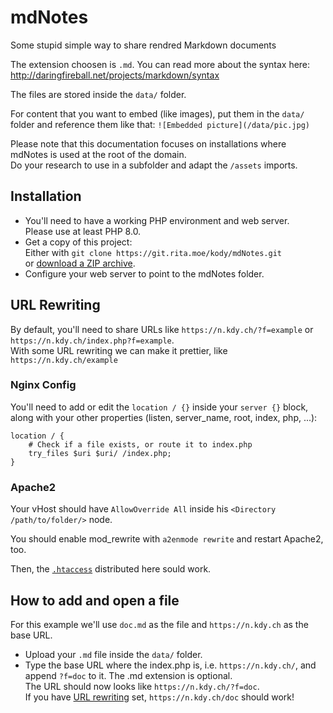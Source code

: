 # mdNotes
Some stupid simple way to share rendred Markdown documents

The extension choosen is `.md`. You can read more about the syntax here:
http://daringfireball.net/projects/markdown/syntax

The files are stored inside the `data/` folder.

For content that you want to embed (like images), put them in the `data/` folder
and reference them like that: `![Embedded picture](/data/pic.jpg)`

Please note that this documentation focuses on installations where mdNotes is
used at the root of the domain.  
Do your research to use in a subfolder and adapt the `/assets` imports.


## Installation
- You'll need to have a working PHP environment and web server.  
  Please use at least PHP 8.0.
- Get a copy of this project:  
  Either with `git clone https://git.rita.moe/kody/mdNotes.git`  
  or [download a ZIP archive](https://git.rita.moe/kody/mdNotes/archive/master.zip).
- Configure your web server to point to the mdNotes folder.


## URL Rewriting
By default, you'll need to share URLs like `https://n.kdy.ch/?f=example` or 
`https://n.kdy.ch/index.php?f=example`.  
With some URL rewriting we can make it prettier, like `https://n.kdy.ch/example`

### Nginx Config
You'll need to add or edit the `location / {}` inside your `server {}` block,
along with your other properties (listen, server_name, root, index, php, ...):

```nginx
location / {
    # Check if a file exists, or route it to index.php
    try_files $uri $uri/ /index.php;
}
```

### Apache2
Your vHost should have `AllowOverride All` inside his
`<Directory /path/to/folder/>` node.

You should enable mod_rewrite with `a2enmode rewrite` and restart Apache2, too.

Then, the [`.htaccess`](./.htaccess) distributed here sould work.


## How to add and open a file
For this example we'll use `doc.md` as the file
and `https://n.kdy.ch` as the base URL.

- Upload your `.md` file inside the `data/` folder.
- Type the base URL where the index.php is, i.e. `https://n.kdy.ch/`,
  and append `?f=doc` to it. The .md extension is optional.  
  The URL should now looks like `https://n.kdy.ch/?f=doc`.  
  If you have [URL rewriting](#url-rewriting) set, `https://n.kdy.ch/doc` should work!
